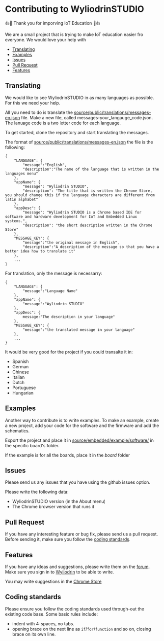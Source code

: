 # Contributing to WyliodrinSTUDIO

:+1::tada: Thank you for imporving IoT Education :tada::+1:

We are a small project that is trying to make IoT education easier fro everyone.
We would love your help with

 - [Translating](#translating)
 - [Examples](#examples)
 - [Issues](#issues)
 - [Pull Request](#pull-request)
 - [Features](#features)

## Translating

We would like to see WyliodrinSTUDIO in as many languages as possible. For this
we need your help. 

All you need to do is translate the [source/public/translations/messages-en.json](source/public/translations/messages-en.json) file. Make a new file, called messages-your_langauge_code.json. The lanuage code
is a two letter code for each language.

To get started, clone the repository and start translating the messages.

The format of [source/public/translations/messages-en.json](source/public/translations/messages-en.json) the file is the following:

    {
    	"LANGUAGE": {
    		"message":"English",
    		"description":"The name of the language that is written in the languages menu"
    	},
    	"appName": {
    		"message": "Wyliodrin STUDIO",
			"description": "The title that is written the Chrome Store, you should change this if the language characters are different from latin alphabet"
		},
		"appDesc": {
			"message": "Wyliodrin STUDIO is a Chrome based IDE for software and hardware development for IoT and Embedded Linux systems.",
			"description": "the short description written in the Chrome Store"
		},
    	"MESSAGE_KEY": {
    		"message":"the original message in English",
    		"description":"A description of the message so that you have a better idea how to translate it"
    	},
    	...
    }

For translation, only the message is necessarry:

    {
    	"LANGUAGE": {
    		"message":"Language Name"
    	},
    	"appName": {
    		"message":"Wyliodrin STUDIO"
    	},
    	"appDesc": {
    		message:"The description in your language"
    	},
    	"MESSAGE_KEY": {
    		"message":"the translated message in your language"
    	},
    	...
    }

It would be very good for the project if you could transalte it in:
 - Spanish
 - German
 - Chinese
 - Italian
 - Dutch
 - Portuguese
 - Hungarian

## Examples
Another way to contribute is to write examples. To make an example,
create a new project, add your code for the software and the firmware
and add the schematics.

Export the project and place it in [source/embedded/example/software/](source/embedded/example/software/) in the specific board's folder.

If the example is for all the boards, place it in the *board* folder

## Issues
Please send us any issues that you have using the github issues option.

Please write the following data:
 - WyliodrinSTUDIO version (in the About menu)
 - The Chrome browser version that runs it

## Pull Request

If you have any interesting feature or bug fix, please send us a pull request. Before sending it, make sure you follow the [coding standards](#coding_standards).

## Features

If you have any ideas and suggestions, please write them on the [forum](http://www.wyliodrin.com/forum). Make sure you sign in to [Wyliodrin](http://www.wyliodrin.com) to be able to write.

You may write suggestions in the [Chrome Store](https://goo.gl/Sgj9HB)

## Coding standards

Please ensure you follow the coding standards used through-out the existing code base. Some basic rules include:

 - indent with 4-spaces, no tabs.
 - opening brace on the next line as `if`/`for`/`function` and so on, closing brace on its own line.

